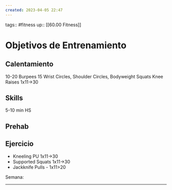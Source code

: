 ```yaml
---
created: 2023-04-05 22:47
---
```

tags:: #fitness
up:: [[60.00 Fitness]]
# Objetivos de Entrenamiento

## Calentamiento
10-20 Burpees
15 Wrist Circles, Shoulder Circles, Bodyweight Squats
Knee Raises 1x11->30

## Skills
5-10 min HS

## Prehab

## Ejercicio
- Kneeling PU 1x11->30
- Supported Squats 1x11->30
- Jackknife Pulls - 1x11>20

Semana: 
___
